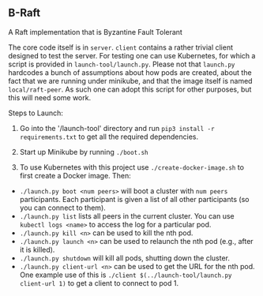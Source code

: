 B-Raft
------------------
A Raft implementation that is Byzantine Fault Tolerant

The core code itself is in `server`. `client` contains a rather trivial client designed to test the server. For testing one can use
Kubernetes, for which a script is provided in `launch-tool/launch.py`. Please not that `launch.py` hardcodes a bunch of
assumptions about how pods are created, about the fact that we are running under minikube, and that the image itself is
named `local/raft-peer`. As such one can adopt this script for other purposes, but this will need some work.

Steps to Launch:
1. Go into the '/launch-tool' directory and run `pip3 install -r requirements.txt` to get all the required dependencies.

2. Start up Minikube by running `./boot.sh`

3. To use Kubernetes with this project use `./create-docker-image.sh` to first create a Docker image. Then:
-   `./launch.py boot <num peers>` will boot a cluster with `num peers` participants. Each participant is given a list of
  all other participants (so you can connect to them).
-   `./launch.py list` lists all peers in the current cluster. You can use `kubectl logs <name>` to access the log for a
    particular pod.
-   `./launch.py kill <n>` can be used to kill the nth pod.
-   `./launch.py launch <n>` can be used to relaunch the nth pod (e.g., after it is killed).
-   `./launch.py shutdown` will kill all pods, shutting down the cluster.
-   `./launch.py client-url <n>` can be used to get the URL for the nth pod. One example use of this is `./client
    $(../launch-tool/launch.py client-url 1)` to get a client to connect to pod 1.

